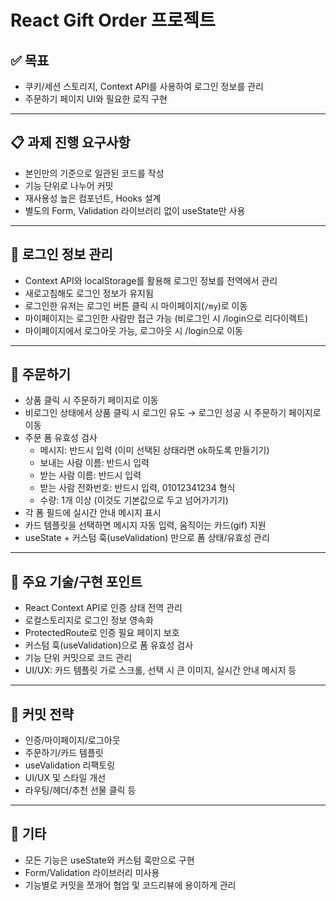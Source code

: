 # React Gift Order 프로젝트

## ✅ 목표
- 쿠키/세션 스토리지, Context API를 사용하여 로그인 정보를 관리
- 주문하기 페이지 UI와 필요한 로직 구현

---

## 📋 과제 진행 요구사항
- 본인만의 기준으로 일관된 코드를 작성
- 기능 단위로 나누어 커밋
- 재사용성 높은 컴포넌트, Hooks 설계
- 별도의 Form, Validation 라이브러리 없이 useState만 사용

---

## 🔐 로그인 정보 관리
- Context API와 localStorage를 활용해 로그인 정보를 전역에서 관리
- 새로고침해도 로그인 정보가 유지됨
- 로그인한 유저는 로그인 버튼 클릭 시 마이페이지(`/my`)로 이동
- 마이페이지는 로그인한 사람만 접근 가능 (비로그인 시 /login으로 리다이렉트)
- 마이페이지에서 로그아웃 가능, 로그아웃 시 /login으로 이동

---

## 🛒 주문하기
- 상품 클릭 시 주문하기 페이지로 이동
- 비로그인 상태에서 상품 클릭 시 로그인 유도 → 로그인 성공 시 주문하기 페이지로 이동
- 주문 폼 유효성 검사
  - 메시지: 반드시 입력 (이미 선택된 상태라면 ok하도록 만들기기)
  - 보내는 사람 이름: 반드시 입력
  - 받는 사람 이름: 반드시 입력
  - 받는 사람 전화번호: 반드시 입력, 01012341234 형식
  - 수량: 1개 이상 (이것도 기본값으로 두고 넘어가기기)
- 각 폼 필드에 실시간 안내 메시지 표시
- 카드 템플릿을 선택하면 메시지 자동 입력, 움직이는 카드(gif) 지원
- useState + 커스텀 훅(useValidation) 만으로 폼 상태/유효성 관리

---

## 🧩 주요 기술/구현 포인트
- React Context API로 인증 상태 전역 관리
- 로컬스토리지로 로그인 정보 영속화
- ProtectedRoute로 인증 필요 페이지 보호
- 커스텀 훅(useValidation)으로 폼 유효성 검사
- 기능 단위 커밋으로 코드 관리
- UI/UX: 카드 템플릿 가로 스크롤, 선택 시 큰 이미지, 실시간 안내 메시지 등

---

## 💾 커밋 전략
- 인증/마이페이지/로그아웃
- 주문하기/카드 템플릿
- useValidation 리팩토링
- UI/UX 및 스타일 개선
- 라우팅/헤더/추천 선물 클릭 등

---

## 📝 기타
- 모든 기능은 useState와 커스텀 훅만으로 구현
- Form/Validation 라이브러리 미사용
- 기능별로 커밋을 쪼개어 협업 및 코드리뷰에 용이하게 관리
